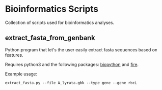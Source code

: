 # Bioinformatics Scripts

Collection of scripts used for bioinformatics analyses.

## extract_fasta_from_genbank

Python program that let's the user easily extract fasta sequences based on features.

Requires python3 and the following packages: [biopython]("https://www.biopython.org") and [fire]("https://github.com/google/python-fire").

Example usage:

`extract_fasta.py --file A_lyrata.gbk --type gene --gene rbcL`
